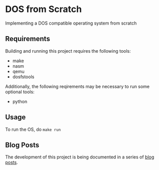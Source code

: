 # DOS from Scratch

Implementing a DOS compatible operating system from scratch

## Requirements

Building and running this project requires the following tools:

- make
- nasm
- qemu
- dosfstools

Additionally, the following reqirements may be necessary to run some optional tools:

- python

## Usage

To run the OS, do `make run`

## Blog Posts

The development of this project is being documented in a series of [blog posts](https://toast.zeroflag.net/dos-from-scratch-introduction).
